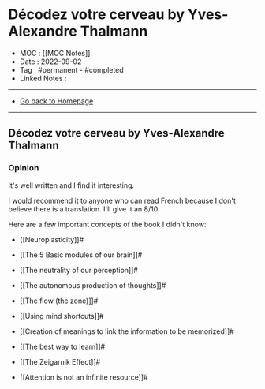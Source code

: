 # Décodez votre cerveau by Yves-Alexandre Thalmann
- MOC : [[MOC Notes]]
- Date : 2022-09-02
- Tag : #permanent - #completed 
- Linked Notes : 
-------------------
- [Go back to Homepage](https://misudashi.ga/)
-----

## Décodez votre cerveau by Yves-Alexandre Thalmann

### Opinion
It's well written and I find it interesting. 

I would recommend it to anyone who can read French because I don't believe there is a translation. I'll give it an 8/10.

Here are a few important concepts of the book I didn't know:

- [[Neuroplasticity]]#
- [[The 5 Basic modules of our brain]]#
- [[The neutrality of our perception]]#
- [[The autonomous production of thoughts]]#
- [[The flow (the zone)]]#
- [[Using mind shortcuts]]#
- [[Creation of meanings to link the information to be memorized]]#
- [[The best way to learn]]#

- [[The Zeigarnik Effect]]#
- [[Attention is not an infinite resource]]#